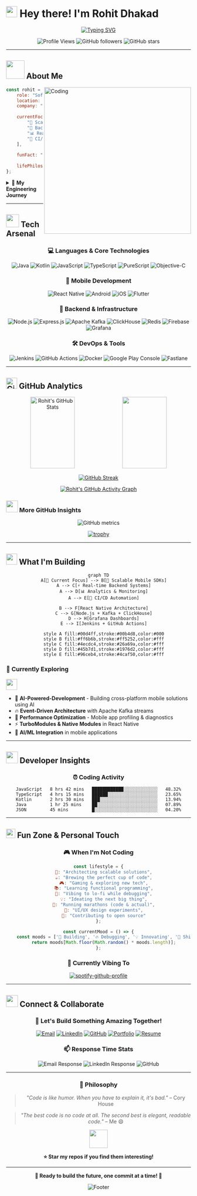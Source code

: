 # <img src="https://raw.githubusercontent.com/MartinHeinz/MartinHeinz/master/wave.gif" width="30px" height="30px" /> Hey there! I'm Rohit Dhakad

<div align="center">
  
[![Typing SVG](https://readme-typing-svg.herokuapp.com?font=Fira+Code&weight=600&size=28&duration=3000&pause=1000&color=00D4FF&center=true&vCenter=true&width=800&height=100&lines=🚀+Software+Development+Engineer+(SDE-1);📱+Mobile+%26+React+Native+Architecture+Wizard;🧠+Functional+Programming+Enthusiast;🎯+Building+Scalable+Real-World+Solutions;⚡+Backend+%7C+Node.js+%7C+Kafka+%7CClickhouse)](https://git.io/typing-svg)

</div>

<div align="center">
  
![Profile Views](https://komarev.com/ghpvc/?username=Rohit4997&label=Profile%20Views&color=brightgreen&style=for-the-badge)
![GitHub followers](https://img.shields.io/github/followers/Rohit4997?label=Followers&style=for-the-badge&color=blue)
![GitHub stars](https://img.shields.io/github/stars/Rohit4997?label=Total%20Stars&style=for-the-badge&color=yellow)

</div>

---

## <img src="https://media.giphy.com/media/VgCDAzcKvsR6OM0uWg/giphy.gif" width="50"> About Me

<img align="right" alt="Coding" width="400" src="https://media.giphy.com/media/qgQUggAC3Pfv687qPC/giphy.gif">

```javascript
const rohit = {
    role: "Software Development Engineer (SDE-1)",
    location: "India 🇮🇳",
    company: "Building High-Impact Mobility Solutions",
    
    currentFocus: [
        "🎯 Scalable Mobile Architecture",
        "🚀 Backend Infrastructure & APIs", 
        "📊 Real-time Analytics & Monitoring",
        "🔧 CI/CD & DevOps Automation"
    ],
    
    funFact: "I turn coffee ☕ into scalable code 💻",
    
    lifePhilosophy: "Great code isn't just functional—it's art! 🎨"
};
```

<details>
<summary>🎯 <b>My Engineering Journey</b></summary>
<br>

- 🏆 **Promoted to SDE-1** for delivering high-impact engineering solutions
- 📦 **Architected multi-merchant SDK** with plugin system architecture
- 🚦 **Built real-time location engine** with advanced wait-time algorithms  
- 📈 **Optimized monetization flows** driving significant revenue growth
- 🔁 **Managed 8+ app flavors** through shared configuration system
- 🤖 **Automated release pipelines** reducing deployment time by 80%

</details>

---

## <img src="https://media.giphy.com/media/iY8CRBdQXODJSCERIr/giphy.gif" width="35"> Tech Arsenal

<div align="center">

### 💻 **Languages & Core Technologies**
![Java](https://img.shields.io/badge/Java-ED8B00?style=for-the-badge&logo=openjdk&logoColor=white)
![Kotlin](https://img.shields.io/badge/Kotlin-7F52FF?style=for-the-badge&logo=kotlin&logoColor=white)
![JavaScript](https://img.shields.io/badge/JavaScript-F7DF1E?style=for-the-badge&logo=javascript&logoColor=black)
![TypeScript](https://img.shields.io/badge/TypeScript-007ACC?style=for-the-badge&logo=typescript&logoColor=white)
![PureScript](https://img.shields.io/badge/PureScript-14161A?style=for-the-badge&logo=haskell&logoColor=white)
![Objective-C](https://img.shields.io/badge/Objective--C-000000?style=for-the-badge&logo=apple&logoColor=white)

### 📱 **Mobile Development**
![React Native](https://img.shields.io/badge/React_Native-20232A?style=for-the-badge&logo=react&logoColor=61DAFB)
![Android](https://img.shields.io/badge/Android-3DDC84?style=for-the-badge&logo=android&logoColor=white)
![iOS](https://img.shields.io/badge/iOS-000000?style=for-the-badge&logo=ios&logoColor=white)
![Flutter](https://img.shields.io/badge/Flutter-02569B?style=for-the-badge&logo=flutter&logoColor=white)

### 🚀 **Backend & Infrastructure**
![Node.js](https://img.shields.io/badge/Node.js-43853D?style=for-the-badge&logo=node.js&logoColor=white)
![Express.js](https://img.shields.io/badge/Express.js-404D59?style=for-the-badge&logo=express&logoColor=white)
![Apache Kafka](https://img.shields.io/badge/Apache_Kafka-231F20?style=for-the-badge&logo=apache-kafka&logoColor=white)
![ClickHouse](https://img.shields.io/badge/ClickHouse-FFCC01?style=for-the-badge&logo=clickhouse&logoColor=black)
![Redis](https://img.shields.io/badge/Redis-DC382D?style=for-the-badge&logo=redis&logoColor=white)
![Firebase](https://img.shields.io/badge/Firebase-039BE5?style=for-the-badge&logo=Firebase&logoColor=white)
![Grafana](https://img.shields.io/badge/Grafana-F46800?style=for-the-badge&logo=grafana&logoColor=white)

### 🛠️ **DevOps & Tools**
![Jenkins](https://img.shields.io/badge/Jenkins-D24939?style=for-the-badge&logo=jenkins&logoColor=white)
![GitHub Actions](https://img.shields.io/badge/GitHub_Actions-2088FF?style=for-the-badge&logo=github-actions&logoColor=white)
![Docker](https://img.shields.io/badge/Docker-2496ED?style=for-the-badge&logo=docker&logoColor=white)
![Google Play Console](https://img.shields.io/badge/Google_Play-414141?style=for-the-badge&logo=google-play&logoColor=white)
![Fastlane](https://img.shields.io/badge/Fastlane-00F200?style=for-the-badge&logo=fastlane&logoColor=white)

</div>

---

## <img src="https://media.giphy.com/media/W5eoZHPpUx9sapR0eu/giphy.gif" width="30px" alt="Git"/> GitHub Analytics

<div align="center">
  
<img width="49%" height="195px" src="https://github-readme-stats.vercel.app/api?username=Rohit4997&show_icons=true&count_private=true&hide_border=true&title_color=00b4d8&icon_color=00d4ff&text_color=c9d1d9&bg_color=0d1117" alt="Rohit's GitHub Stats" /> 

<img width="49%" height="195px" src="https://github-readme-stats.vercel.app/api/top-langs/?username=Rohit4997&layout=compact&hide_border=true&title_color=00b4d8&text_color=00d4ff&bg_color=0d1117" />

</div>

<div align="center">
  
[![GitHub Streak](https://streak-stats.demolab.com/?user=Rohit4997&theme=dark&hide_border=true&stroke=0000&background=0d1117&ring=00b4d8&fire=00d4ff&currStreakLabel=00d4ff)](https://git.io/streak-stats)

</div>

<div align="center">

[![Rohit's GitHub Activity Graph](https://github-readme-activity-graph.vercel.app/graph?username=Rohit4997&custom_title=Rohit's%20GitHub%20Activity%20Graph&bg_color=0d1117&color=00d4ff&line=00b4d8&point=00d4ff&area_color=00b4d8&title_color=00d4ff&area=true)](https://github.com/ashutosh00710/github-readme-activity-graph)

</div>

### <img src="https://media.giphy.com/media/LnQjpWaON8nhr21vNW/giphy.gif" width="32"> More GitHub Insights

<div align="center">
  
![GitHub metrics](https://metrics.lecoq.io/Rohit4997?template=classic&config.timezone=Asia%2FKolkata)

</div>

<div align="center">

[![trophy](https://github-profile-trophy.vercel.app/?username=Rohit4997&theme=darkhub&no-frame=true&no-bg=true&margin-w=4)](https://github.com/ryo-ma/github-profile-trophy)

</div>

---

## <img src="https://media.giphy.com/media/j2pOGeGYKe2xCCKwfi/giphy.gif" width="30"> What I'm Building

<div align="center">

```mermaid
graph TD
    A[🎯 Current Focus] --> B[🚀 Scalable Mobile SDKs]
    A --> C[⚡ Real-time Backend Systems]
    A --> D[📊 Analytics & Monitoring]
    A --> E[🤖 CI/CD Automation]
    
    B --> F[React Native Architecture]
    C --> G[Node.js + Kafka + ClickHouse]
    D --> H[Grafana Dashboards]
    E --> I[Jenkins + GitHub Actions]
    
    style A fill:#00d4ff,stroke:#00b4d8,color:#000
    style B fill:#ff6b6b,stroke:#ff5252,color:#fff
    style C fill:#4ecdc4,stroke:#26a69a,color:#fff
    style D fill:#45b7d1,stroke:#1976d2,color:#fff
    style E fill:#96ceb4,stroke:#4caf50,color:#fff
```

</div>

### 🚀 **Currently Exploring**

<img src="https://media.giphy.com/media/WUlplcMpOCEmTGBtBW/giphy.gif" width="30"> 

- 🧬 **AI-Powered-Development** - Building cross-platform mobile solutions using AI
- 🔥 **Event-Driven Architecture** with Apache Kafka streams
- 📱 **Performance Optimization** - Mobile app profiling & diagnostics  
- ⚡ **TurboModules & Native Modules** in React Native
- 🤖 **AI/ML Integration** in mobile applications

---

## <img src="https://media.giphy.com/media/LnQjpWaON8nhr21vNW/giphy.gif" width="32"> Developer Insights

<div align="center">

### ⏰ **Coding Activity**

<!--START_SECTION:waka-->
```text
JavaScript   8 hrs 42 mins   ████████████░░░░░░░░░░░░░   48.32%
TypeScript   4 hrs 15 mins   ██████░░░░░░░░░░░░░░░░░░░   23.65%
Kotlin       2 hrs 30 mins   ███░░░░░░░░░░░░░░░░░░░░░░   13.94%
Java         1 hr 25 mins    ██░░░░░░░░░░░░░░░░░░░░░░░   07.89%
JSON         45 mins         █░░░░░░░░░░░░░░░░░░░░░░░░   04.20%
```
<!--END_SECTION:waka-->

</div>

---

## <img src="https://media.giphy.com/media/ZCN6F3FAkwsyOGU2RS/giphy.gif" width="25"> Fun Zone & Personal Touch

<div align="center">

### 🎮 **When I'm Not Coding**

```javascript
const lifestyle = {
    🎯: "Architecting scalable solutions",
    ☕: "Brewing the perfect cup of code",
    🎮: "Gaming & exploring new tech",
    📚: "Learning functional programming",
    🎵: "Vibing to lo-fi while debugging",
    💡: "Ideating the next big thing",
    🏃: "Running marathons (code & actual)",
    🎨: "UI/UX design experiments",
    🌱: "Contributing to open source"
};

const currentMood = () => {
    const moods = ['🚀 Building', '🔥 Debugging', '💡 Innovating', '📱 Shipping'];
    return moods[Math.floor(Math.random() * moods.length)];
};
```

### 🎵 **Currently Vibing To**

[![spotify-github-profile](https://spotify-github-profile.vercel.app/api/view?uid=31k6zcamgwwepktbalml7jlhihxi&cover_image=true&theme=default&show_offline=false&background_color=0d1117&interchange=true&bar_color=53b14f&bar_color_cover=false)](https://spotify-github-profile.vercel.app/api/view?uid=31k6zcamgwwepktbalml7jlhihxi&redirect=true)

</div>

---

## <img src="https://media.giphy.com/media/LnQjpWaON8nhr21vNW/giphy.gif" width="32"> Connect & Collaborate

<div align="center">

### 🌟 **Let's Build Something Amazing Together!**

[![Email](https://img.shields.io/badge/Email-D14836?style=for-the-badge&logo=gmail&logoColor=white)](mailto:rohitrkd4997@gmail.com)
[![LinkedIn](https://img.shields.io/badge/LinkedIn-0077B5?style=for-the-badge&logo=linkedin&logoColor=white)](https://linkedin.com/in/rohit-4997)
[![GitHub](https://img.shields.io/badge/GitHub-100000?style=for-the-badge&logo=github&logoColor=white)](https://github.com/Rohit4997)
[![Portfolio](https://img.shields.io/badge/Portfolio-FF5722?style=for-the-badge&logo=todoist&logoColor=white)](#)
[![Resume](https://img.shields.io/badge/Resume-4285F4?style=for-the-badge&logo=google-drive&logoColor=white)](#)

### 📫 **Response Time Stats**

![Email Response](https://img.shields.io/badge/Email-<24hrs-brightgreen?style=flat-square&logo=gmail)
![LinkedIn Response](https://img.shields.io/badge/LinkedIn-<12hrs-blue?style=flat-square&logo=linkedin)
![GitHub](https://img.shields.io/badge/GitHub-Active-orange?style=flat-square&logo=github)

</div>

---

<div align="center">

### 💭 **Philosophy**

> *"Code is like humor. When you have to explain it, it's bad."* – Cory House

> *"The best code is no code at all. The second best is elegant, readable code."* – Me 😄

<img src="https://media.giphy.com/media/3oKIPnAiaMCws8nOsE/giphy.gif" width="50">

**⭐ Star my repos if you find them interesting!**

</div>

---

<div align="center">

**🚀 Ready to build the future, one commit at a time! 🚀**

![Footer](https://capsule-render.vercel.app/api?type=waving&color=gradient&height=100&section=footer&animation=twinkling)

</div>
